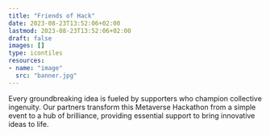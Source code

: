 ```yaml
---
title: "Friends of Hack"
date: 2023-08-23T13:52:06+02:00
lastmod: 2023-08-23T13:52:06+02:00
draft: false
images: []
type: icontiles
resources:
- name: "image"
  src: "banner.jpg"
---
```


Every groundbreaking idea is fueled by supporters who champion collective ingenuity. Our partners transform this Metaverse Hackathon from a simple event to a hub of brilliance, providing essential support to bring innovative ideas to life.
